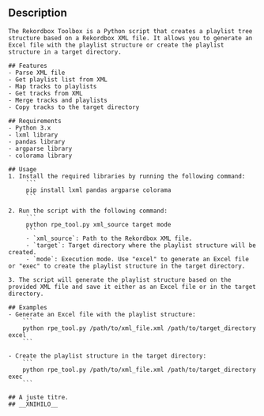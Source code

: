   ## Description
    The Rekordbox Toolbox is a Python script that creates a playlist tree structure based on a Rekordbox XML file. It allows you to generate an Excel file with the playlist structure or create the playlist structure in a target directory.

    ## Features
    - Parse XML file
    - Get playlist list from XML
    - Map tracks to playlists
    - Get tracks from XML
    - Merge tracks and playlists
    - Copy tracks to the target directory

    ## Requirements
    - Python 3.x
    - lxml library
    - pandas library
    - argparse library
    - colorama library

    ## Usage
    1. Install the required libraries by running the following command:
         ```
         pip install lxml pandas argparse colorama
         ```

    2. Run the script with the following command:
         ```
         python rpe_tool.py xml_source target mode
         ```
         - `xml_source`: Path to the Rekordbox XML file.
         - `target`: Target directory where the playlist structure will be created.
         - `mode`: Execution mode. Use "excel" to generate an Excel file or "exec" to create the playlist structure in the target directory.

    3. The script will generate the playlist structure based on the provided XML file and save it either as an Excel file or in the target directory.

    ## Examples
    - Generate an Excel file with the playlist structure:
        ```
        python rpe_tool.py /path/to/xml_file.xml /path/to/target_directory excel
        ```

    - Create the playlist structure in the target directory:
        ```
        python rpe_tool.py /path/to/xml_file.xml /path/to/target_directory exec
        ```

    ## A juste titre.
    ## __XNIHILO__
